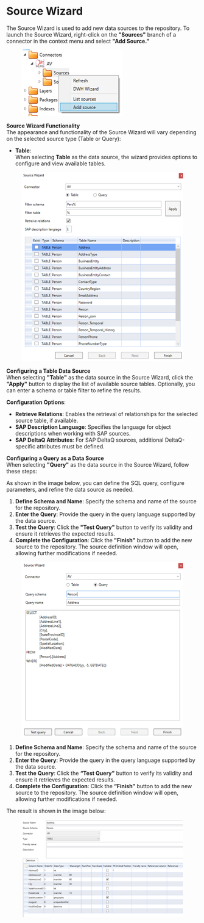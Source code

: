 # Source Wizard

The Source Wizard is used to add new data sources to the repository. To launch the Source Wizard, right-click on the **"Sources"** branch of a connector in the context menu and select **"Add Source."**

<figure><img src="../../.gitbook/assets/image (71).png" alt=""><figcaption></figcaption></figure>

**Source Wizard Functionality**\
The appearance and functionality of the Source Wizard will vary depending on the selected source type (Table or Query):

* **Table**:\
  When selecting **Table** as the data source, the wizard provides options to configure and view available tables.

<figure><img src="../../.gitbook/assets/image (72).png" alt=""><figcaption></figcaption></figure>

**Configuring a Table Data Source**\
When selecting **"Table"** as the data source in the Source Wizard, click the **"Apply"** button to display the list of available source tables. Optionally, you can enter a schema or table filter to refine the results.

**Configuration Options**:

* **Retrieve Relations**: Enables the retrieval of relationships for the selected source table, if available.
* **SAP Description Language**: Specifies the language for object descriptions when working with SAP sources.
* **SAP DeltaQ Attributes**: For SAP DeltaQ sources, additional DeltaQ-specific attributes must be defined.

**Configuring a Query as a Data Source**\
When selecting **"Query"** as the data source in the Source Wizard, follow these steps:

As shown in the image below, you can define the SQL query, configure parameters, and refine the data source as needed.

1. **Define Schema and Name**: Specify the schema and name of the source for the repository.
2. **Enter the Query**: Provide the query in the query language supported by the data source.
3. **Test the Query**: Click the **"Test Query"** button to verify its validity and ensure it retrieves the expected results.
4. **Complete the Configuration**: Click the **"Finish"** button to add the new source to the repository. The source definition window will open, allowing further modifications if needed.

<figure><img src="../../.gitbook/assets/image (73).png" alt=""><figcaption></figcaption></figure>

1. **Define Schema and Name**: Specify the schema and name of the source for the repository.
2. **Enter the Query**: Provide the query in the query language supported by the data source.
3. **Test the Query**: Click the **“Test Query”** button to verify its validity and ensure it retrieves the expected results.
4. **Complete the Configuration**: Click the **“Finish”** button to add the new source to the repository. The source definition window will open, allowing further modifications if needed.

The result is shown in the image below:

<figure><img src="../../.gitbook/assets/image (75).png" alt=""><figcaption></figcaption></figure>
